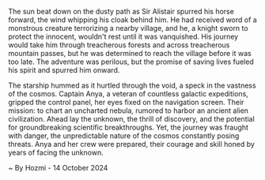 
The sun beat down on the dusty path as Sir Alistair spurred his horse forward, the wind whipping his cloak behind him. He had received word of a monstrous creature terrorizing a nearby village, and he, a knight sworn to protect the innocent, wouldn't rest until it was vanquished. His journey would take him through treacherous forests and across treacherous mountain passes, but he was determined to reach the village before it was too late. The adventure was perilous, but the promise of saving lives fueled his spirit and spurred him onward. 

The starship hummed as it hurtled through the void, a speck in the vastness of the cosmos. Captain Anya, a veteran of countless galactic expeditions, gripped the control panel, her eyes fixed on the navigation screen. Their mission: to chart an uncharted nebula, rumored to harbor an ancient alien civilization. Ahead lay the unknown, the thrill of discovery, and the potential for groundbreaking scientific breakthroughs. Yet, the journey was fraught with danger, the unpredictable nature of the cosmos constantly posing threats. Anya and her crew were prepared, their courage and skill honed by years of facing the unknown. 

~ By Hozmi - 14 October 2024
